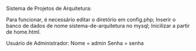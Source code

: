 Sistema de Projetos de Arquitetura:

Para funcionar, é necessário editar o diretório em config.php;
Inserir o banco de dados de nome sistema-de-arquitetura no mysql;
Inicilizar a partir de home.html.

Usuário de Administrador:
Nome = admin
Senha = senha
